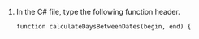 1. In the C# file, type the following function header.

    ```csharp{:copy}
    function calculateDaysBetweenDates(begin, end) {
    ```